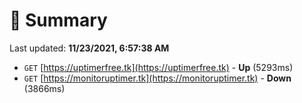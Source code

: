 # 📖 Summary
Last updated: **11/23/2021, 6:57:38 AM**

- `GET` [https://uptimerfree.tk](https://uptimerfree.tk) - **Up** (5293ms)
- `GET` [https://monitoruptimer.tk](https://monitoruptimer.tk) - **Down** (3866ms)
